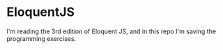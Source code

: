 # EloquentJS
I'm reading the 3rd edition of Eloquent JS, and in this repo I'm saving the programming exercises.  
